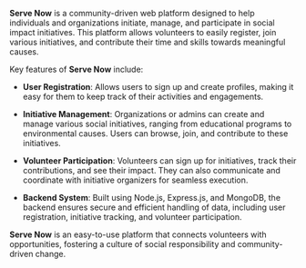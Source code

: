**Serve Now** is a community-driven web platform designed to help individuals and organizations initiate, manage, and participate in social impact initiatives. This platform allows volunteers to easily register, join various initiatives, and contribute their time and skills towards meaningful causes.

Key features of **Serve Now** include:

* **User Registration**: Allows users to sign up and create profiles, making it easy for them to keep track of their activities and engagements.

* **Initiative Management**: Organizations or admins can create and manage various social initiatives, ranging from educational programs to environmental causes. Users can browse, join, and contribute to these initiatives.

* **Volunteer Participation**: Volunteers can sign up for initiatives, track their contributions, and see their impact. They can also communicate and coordinate with initiative organizers for seamless execution.

* **Backend System**: Built using Node.js, Express.js, and MongoDB, the backend ensures secure and efficient handling of data, including user registration, initiative tracking, and volunteer participation.

**Serve Now** is an easy-to-use platform that connects volunteers with opportunities, fostering a culture of social responsibility and community-driven change.
